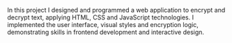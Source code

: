 In this project I designed and programmed a web application to encrypt and decrypt text, applying HTML, CSS and JavaScript technologies. 
I implemented the user interface, visual styles and encryption logic, demonstrating skills in frontend development and interactive design.
